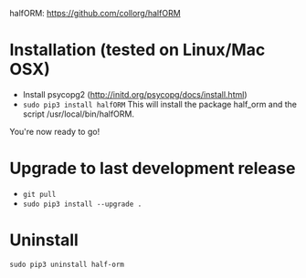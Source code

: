halfORM: https://github.com/collorg/halfORM

# Installation (tested on Linux/Mac OSX)
- Install psycopg2 (http://initd.org/psycopg/docs/install.html)
- ```sudo pip3 install halfORM```
  This will install the package half_orm and the script /usr/local/bin/halfORM.

You're now ready to go!

# Upgrade to last development release
- ```git pull```
- ```sudo pip3 install --upgrade .```

# Uninstall
```sudo pip3 uninstall half-orm```
